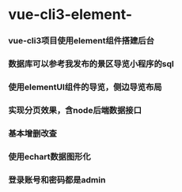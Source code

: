 # vue-cli3-element-
### vue-cli3项目使用element组件搭建后台
### 数据库可以参考我发布的景区导览小程序的sql
### 使用elementUI组件的导览，侧边导览布局
### 实现分页效果，含node后端数据接口
### 基本增删改查
### 使用echart数据图形化
### 登录账号和密码都是admin
